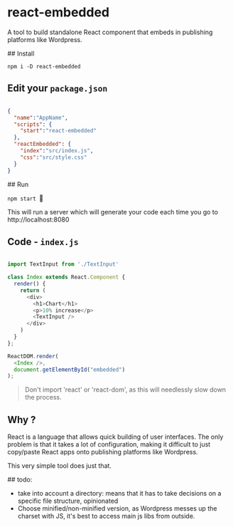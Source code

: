 react-embedded
=======

A tool to build standalone React component that embeds in publishing platforms like Wordpress.

## Install

`npm i -D react-embedded`

## Edit your `package.json`

```json

{
  "name":"AppName",
  "scripts": {
    "start":"react-embedded"
  },
  "reactEmbedded": {
    "index":"src/index.js",
    "css":"src/style.css"
  }
}
```

## Run


`npm start `

This will run a server which will generate your code each time you go to http://localhost:8080

## Code - `index.js`

```javascript

import TextInput from './TextInput'

class Index extends React.Component {
  render() {
    return (
      <div>
        <h1>Chart</h1>
        <p>10% increase</p>
        <TextInput />
      </div>
    )
  }
};

ReactDOM.render(
  <Index />,
  document.getElementById("embedded")
);

```

> Don't import 'react' or 'react-dom', as this will needlessly slow down the process.

## Why ?

React is a language that allows quick building of user interfaces. The only problem is that it takes a lot of configuration, making it difficult to just copy/paste React apps onto publishing platforms like Wordpress.

This very simple tool does just that.

## todo:

* take into account a directory: means that it has to take decisions on a specific file structure, opinionated
* Choose minified/non-minified version, as Wordpress messes up the charset with JS, it's best to access main js libs from outside.
